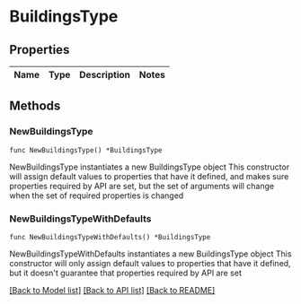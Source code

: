 # BuildingsType

## Properties

Name | Type | Description | Notes
------------ | ------------- | ------------- | -------------

## Methods

### NewBuildingsType

`func NewBuildingsType() *BuildingsType`

NewBuildingsType instantiates a new BuildingsType object
This constructor will assign default values to properties that have it defined,
and makes sure properties required by API are set, but the set of arguments
will change when the set of required properties is changed

### NewBuildingsTypeWithDefaults

`func NewBuildingsTypeWithDefaults() *BuildingsType`

NewBuildingsTypeWithDefaults instantiates a new BuildingsType object
This constructor will only assign default values to properties that have it defined,
but it doesn't guarantee that properties required by API are set


[[Back to Model list]](../README.md#documentation-for-models) [[Back to API list]](../README.md#documentation-for-api-endpoints) [[Back to README]](../README.md)


